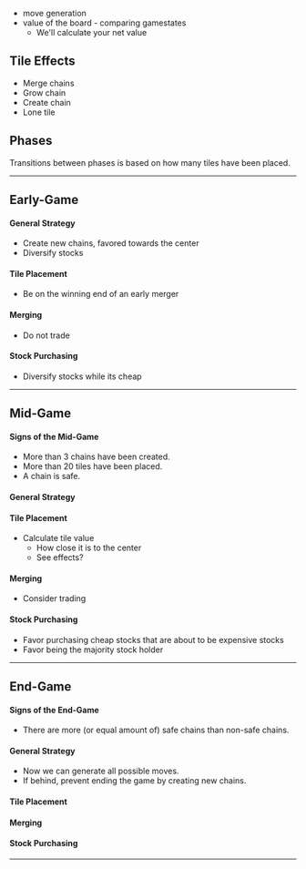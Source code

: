 - move generation
- value of the board - comparing gamestates
    - We'll calculate your net value

## Tile Effects

- Merge chains
- Grow chain
- Create chain
- Lone tile

## Phases

Transitions between phases is based on how many tiles have been placed.

----------------------------------------------------------------------------------------------------
Early-Game
----------------------------------------------------------------------------------------------------

#### General Strategy

- Create new chains, favored towards the center
- Diversify stocks

#### Tile Placement

- Be on the winning end of an early merger

#### Merging

- Do not trade

#### Stock Purchasing

- Diversify stocks while its cheap

----------------------------------------------------------------------------------------------------
Mid-Game
----------------------------------------------------------------------------------------------------

#### Signs of the Mid-Game

- More than 3 chains have been created.
- More than 20 tiles have been placed.
- A chain is safe.

#### General Strategy

#### Tile Placement

- Calculate tile value
  - How close it is to the center
  - See effects?

#### Merging

- Consider trading

#### Stock Purchasing

- Favor purchasing cheap stocks that are about to be expensive stocks
- Favor being the majority stock holder

----------------------------------------------------------------------------------------------------
End-Game
----------------------------------------------------------------------------------------------------

#### Signs of the End-Game

- There are more (or equal amount of) safe chains than non-safe chains.

#### General Strategy

- Now we can generate all possible moves.
- If behind, prevent ending the game by creating new chains.

#### Tile Placement

#### Merging

#### Stock Purchasing

----------------------------------------------------------------------------------------------------

